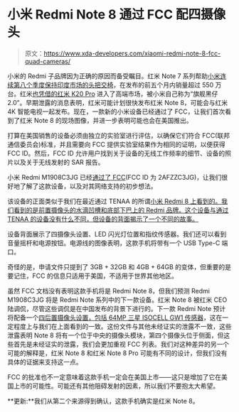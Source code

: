 # 小米 Redmi Note 8 通过 FCC 配四摄像头

> 原文：<https://www.xda-developers.com/xiaomi-redmi-note-8-fcc-quad-cameras/>

小米的 Redmi 子品牌因为正确的原因而备受瞩目。红米 Note 7 系列帮助[小米连续第八个季度保持印度市场的头把交椅](https://www.xda-developers.com/xiaomi-redmi-note-7-pro-goes-on-open-sale-in-india-as-xiaomi-retains-top-spot-in-market/)，在发布的前五个月内销量超过 550 万台。红米[也凭借](https://www.xda-developers.com/xiaomi-redmi-k20-pro-launch-china/)[的红米 K20 Pro](https://www.xda-developers.com/redmi-k20-pro-xiaomi-mi-9t-pro-review-flagship/) 进入了高端市场，被小米自己称为“旗舰黑仔 2.0”。早期泄露的消息表明，红米可能计划很快发布红米 Note 8，可能会与红米 4K 智能电视一起发布。现在，一款新的小米设备已经通过了 FCC，让我们首次看到了红米 Note 8 的现场图像，并进一步表明可能也会在美国推出。

打算在美国销售的设备必须由独立的实验室进行评估，以确保它们符合 FCC(联邦通信委员会)标准，并且需要向 FCC 提供实验室结果作为相同的证明，以便获得 FCC ID。然后，FCC ID 允许用户找到关于设备的无线工作频率的细节、设备的照片以及关于无线发射的 SAR 报告。

小米 Redmi M1908C3JG 已经[通过了 FCC](https://apps.fcc.gov/eas/GetApplicationAttachment.html?id=4403113)(FCC ID 为 2AFZZC3JG)，让我们很好地了解了这款设备，以及对其网络支持的初步想法。

该设备的正面类似于我们在最近通过 TENAA 的所谓[小米 Redmi 8 上看到的。我们看到的是前置摄像头的水滴凹槽和底部下巴上的 Redmi 品牌。这个设备与通过 TENAA 的设备没有什么不同，但设备的背面揭示了一个不同的故事。](https://www.xda-developers.com/xiaomi-redmi-8-tenaa/)

设备背面展示了四摄像头设置、LED 闪光灯位置和指纹传感器。我们还可以看到音量摇杆和电源按钮。电源线的图像表明，这款手机将带有一个 USB Type-C 端口。

奇怪的是，申请文件只提到了 3GB + 32GB 和 4GB + 64GB 的变体，但重要的是要记住，FCC 的信息只适用于美国，不适用于世界其他地区。

虽然 FCC 文档没有表明这款手机将是 Redmi Note 8，但我们预测 Redmi M1908C3JG 将是 Redmi Note 系列中的下一款设备。红米 Note 8 被红米 CEO 陆调侃，尽管这些调侃是在中国发布的背景下进行的。下一款 Redmi Note 预计将配备一个[四后置摄像头设置，包括 64MP 三星 ISOCELL GW1 传感器](https://www.xda-developers.com/xiaomi-redmi-64mp-samsung-isocell-gw1-108mp-camera-sensor/)，这在一定程度上与我们在上面看到的一致。这份文件与其他未经证实的泄露不一致，这些泄露表明 Note 8 将有一个位于中央的摄像头模块，第四个摄像头位于侧面，但这些首先是未经证实的泄露，我们会更加重视 FCC 列表。我们对这种差异的另一个可能的解释是，红米 Note 8 和红米 Note 8 Pro 可能有不同的设计，但我们没有具体的证据来支持这一点。

FCC 的批准也不一定意味着这款手机一定会在美国上市——这只是增加了它在美国上市的可能性。可能还有其他阻碍发射的因素，所以我们不要抱太大希望。

**更新:**我们从第二个来源得到确认，这款手机确实是红米 Note 8。